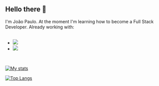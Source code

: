 ## Hello there 👋

I'm João Paulo. At the moment I'm learning how to become a Full Stack Developer. Already working with:
<br>
<br>

- <img src="https://img.shields.io/badge/HTML5-E34F26?style=for-the-badge&logo=html5&logoColor=white"/>
- <img src="https://img.shields.io/badge/CSS3-1572B6?style=for-the-badge&logo=css3&logoColor=white"/>
<br>


[![My stats](https://github-readme-stats.vercel.app/api?username=souza-jp81)](https://github.com/anuraghazra/github-readme-stats)

[![Top Langs](https://github-readme-stats.vercel.app/api/top-langs/?username=souza-jp81)](https://github.com/anuraghazra/github-readme-stats)


